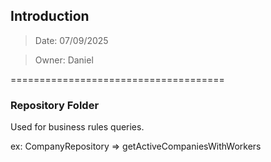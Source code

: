 ## Introduction
<blockquote>Date: 07/09/2025</blockquote>
<blockquote>Owner: Daniel</blockquote>
=====================================

### Repository Folder
<p>Used for business rules queries.</p>
<p> ex: CompanyRepository => getActiveCompaniesWithWorkers </p>